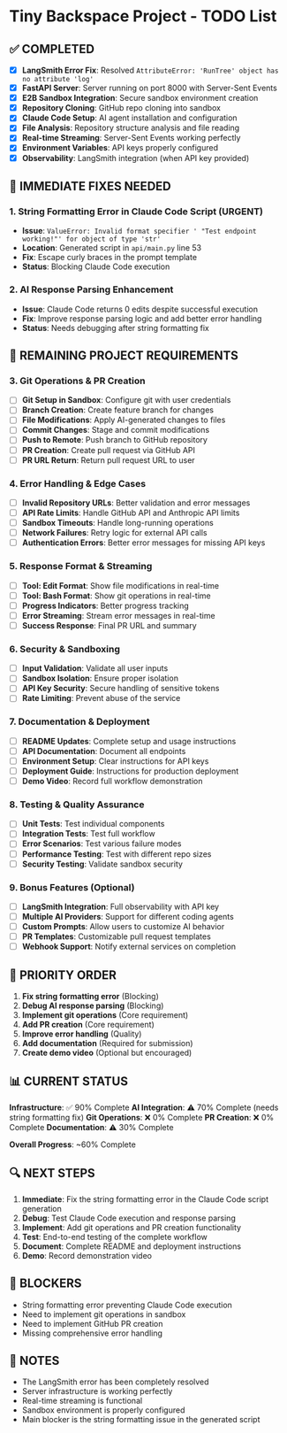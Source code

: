 # Tiny Backspace Project - TODO List

## ✅ COMPLETED

- [x] **LangSmith Error Fix**: Resolved `AttributeError: 'RunTree' object has no attribute 'log'`
- [x] **FastAPI Server**: Server running on port 8000 with Server-Sent Events
- [x] **E2B Sandbox Integration**: Secure sandbox environment creation
- [x] **Repository Cloning**: GitHub repo cloning into sandbox
- [x] **Claude Code Setup**: AI agent installation and configuration
- [x] **File Analysis**: Repository structure analysis and file reading
- [x] **Real-time Streaming**: Server-Sent Events working perfectly
- [x] **Environment Variables**: API keys properly configured
- [x] **Observability**: LangSmith integration (when API key provided)

## 🔧 IMMEDIATE FIXES NEEDED

### 1. **String Formatting Error in Claude Code Script** (URGENT)

- **Issue**: `ValueError: Invalid format specifier ' "Test endpoint working!"' for object of type 'str'`
- **Location**: Generated script in `api/main.py` line 53
- **Fix**: Escape curly braces in the prompt template
- **Status**: Blocking Claude Code execution

### 2. **AI Response Parsing Enhancement**

- **Issue**: Claude Code returns 0 edits despite successful execution
- **Fix**: Improve response parsing logic and add better error handling
- **Status**: Needs debugging after string formatting fix

## 🚀 REMAINING PROJECT REQUIREMENTS

### 3. **Git Operations & PR Creation**

- [ ] **Git Setup in Sandbox**: Configure git with user credentials
- [ ] **Branch Creation**: Create feature branch for changes
- [ ] **File Modifications**: Apply AI-generated changes to files
- [ ] **Commit Changes**: Stage and commit modifications
- [ ] **Push to Remote**: Push branch to GitHub repository
- [ ] **PR Creation**: Create pull request via GitHub API
- [ ] **PR URL Return**: Return pull request URL to user

### 4. **Error Handling & Edge Cases**

- [ ] **Invalid Repository URLs**: Better validation and error messages
- [ ] **API Rate Limits**: Handle GitHub API and Anthropic API limits
- [ ] **Sandbox Timeouts**: Handle long-running operations
- [ ] **Network Failures**: Retry logic for external API calls
- [ ] **Authentication Errors**: Better error messages for missing API keys

### 5. **Response Format & Streaming**

- [ ] **Tool: Edit Format**: Show file modifications in real-time
- [ ] **Tool: Bash Format**: Show git operations in real-time
- [ ] **Progress Indicators**: Better progress tracking
- [ ] **Error Streaming**: Stream error messages in real-time
- [ ] **Success Response**: Final PR URL and summary

### 6. **Security & Sandboxing**

- [ ] **Input Validation**: Validate all user inputs
- [ ] **Sandbox Isolation**: Ensure proper isolation
- [ ] **API Key Security**: Secure handling of sensitive tokens
- [ ] **Rate Limiting**: Prevent abuse of the service

### 7. **Documentation & Deployment**

- [ ] **README Updates**: Complete setup and usage instructions
- [ ] **API Documentation**: Document all endpoints
- [ ] **Environment Setup**: Clear instructions for API keys
- [ ] **Deployment Guide**: Instructions for production deployment
- [ ] **Demo Video**: Record full workflow demonstration

### 8. **Testing & Quality Assurance**

- [ ] **Unit Tests**: Test individual components
- [ ] **Integration Tests**: Test full workflow
- [ ] **Error Scenarios**: Test various failure modes
- [ ] **Performance Testing**: Test with different repo sizes
- [ ] **Security Testing**: Validate sandbox security

### 9. **Bonus Features** (Optional)

- [ ] **LangSmith Integration**: Full observability with API key
- [ ] **Multiple AI Providers**: Support for different coding agents
- [ ] **Custom Prompts**: Allow users to customize AI behavior
- [ ] **PR Templates**: Customizable pull request templates
- [ ] **Webhook Support**: Notify external services on completion

## 🎯 PRIORITY ORDER

1. **Fix string formatting error** (Blocking)
2. **Debug AI response parsing** (Blocking)
3. **Implement git operations** (Core requirement)
4. **Add PR creation** (Core requirement)
5. **Improve error handling** (Quality)
6. **Add documentation** (Required for submission)
7. **Create demo video** (Optional but encouraged)

## 📊 CURRENT STATUS

**Infrastructure**: ✅ 90% Complete
**AI Integration**: ⚠️ 70% Complete (needs string formatting fix)
**Git Operations**: ❌ 0% Complete
**PR Creation**: ❌ 0% Complete
**Documentation**: ⚠️ 30% Complete

**Overall Progress**: ~60% Complete

## 🔍 NEXT STEPS

1. **Immediate**: Fix the string formatting error in the Claude Code script generation
2. **Debug**: Test Claude Code execution and response parsing
3. **Implement**: Add git operations and PR creation functionality
4. **Test**: End-to-end testing of the complete workflow
5. **Document**: Complete README and deployment instructions
6. **Demo**: Record demonstration video

## 🚨 BLOCKERS

- String formatting error preventing Claude Code execution
- Need to implement git operations in sandbox
- Need to implement GitHub PR creation
- Missing comprehensive error handling

## 📝 NOTES

- The LangSmith error has been completely resolved
- Server infrastructure is working perfectly
- Real-time streaming is functional
- Sandbox environment is properly configured
- Main blocker is the string formatting issue in the generated script
